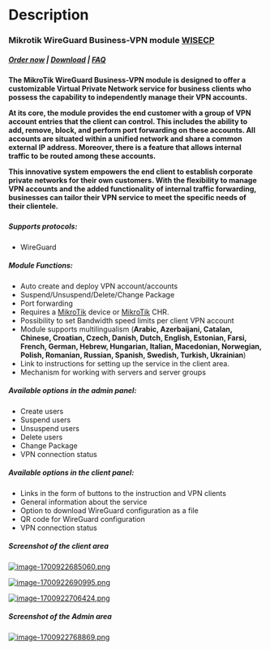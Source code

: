 # Description

### Mikrotik WireGuard Business-VPN module **[WISECP](https://puqcloud.com/link.php?id=78)** 

##### [Order now](https://puqcloud.com/index.php?rp=/store/wisecp-module-mikrotik-wireguard-business-vpn) | [Download](https://download.puqcloud.com/WISECP/Product/PUQ_WISECP-Mikrotik-WireGuard-Business-VPN/) | [FAQ](https://faq.puqcloud.com/)

**The MikroTik WireGuard Business-VPN module is designed to offer a customizable Virtual Private Network service for business clients who possess the capability to independently manage their VPN accounts.**

**At its core, the module provides the end customer with a group of VPN account entries that the client can control. This includes the ability to add, remove, block, and perform port forwarding on these accounts. All accounts are situated within a unified network and share a common external IP address. Moreover, there is a feature that allows internal traffic to be routed among these accounts.**

**This innovative system empowers the end client to establish corporate private networks for their own customers. With the flexibility to manage VPN accounts and the added functionality of internal traffic forwarding, businesses can tailor their VPN service to meet the specific needs of their clientele.**

#####  

##### Supports protocols:

- WireGuard

##### Module Functions:

- Auto create and deploy VPN account/accounts
- Suspend/Unsuspend/Delete/Change Package
- Port forwarding
- Requires a [MikroTik](https://mikrotik.com/) device or [MikroTik](https://mikrotik.com/) CHR.
- Possibility to set Bandwidth speed limits per client VPN account
- Module supports multilingualism (**Arabic, Azerbaijani, Catalan, Chinese, Croatian, Czech, Danish, Dutch, English, Estonian, Farsi, French, German, Hebrew, Hungarian, Italian, Macedonian, Norwegian, Polish, Romanian, Russian, Spanish, Swedish, Turkish, Ukrainian**)
- Link to instructions for setting up the service in the client area.
- Mechanism for working with servers and server groups

##### Available options in the admin panel:

- Create users
- Suspend users
- Unsuspend users
- Delete users
- Change Package
- VPN connection status

##### Available options in the client panel:

- Links in the form of buttons to the instruction and VPN clients
- General information about the service
- Option to download WireGuard configuration as a file
- QR code for WireGuard configuration
- VPN connection status

##### Screenshot of the client area

[![image-1700922685060.png](https://doc.puq.info/uploads/images/gallery/2023-11/scaled-1680-/image-1700922685060.png)](https://doc.puq.info/uploads/images/gallery/2023-11/image-1700922685060.png)

[![image-1700922690995.png](https://doc.puq.info/uploads/images/gallery/2023-11/scaled-1680-/image-1700922690995.png)](https://doc.puq.info/uploads/images/gallery/2023-11/image-1700922690995.png)

[![image-1700922706424.png](https://doc.puq.info/uploads/images/gallery/2023-11/scaled-1680-/image-1700922706424.png)](https://doc.puq.info/uploads/images/gallery/2023-11/image-1700922706424.png)

##### Screenshot of the Admin area

[![image-1700922768869.png](https://doc.puq.info/uploads/images/gallery/2023-11/scaled-1680-/image-1700922768869.png)](https://doc.puq.info/uploads/images/gallery/2023-11/image-1700922768869.png)

<div id="bkmrk--4"><div></div></div>